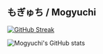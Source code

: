 ## もぎゅち / Mogyuchi

<!-- https://streak-stats.demolab.com/demo/?user=Mogyuchi&theme=default&hide_border=false&border_radius=4.5&locale=en&date_format=&mode=daily&exclude_days=&sections=total%2Ccurrent%2Clongest&card_width=495&card_height=195&type=svg&background-type=gradient&properties=excludeDaysLabel&background=45&background=%23D92DA1F0&background=%23F84777F0&border=%233FE8FF&stroke=%23FFFFFF61&ring=%23FFD9666C&fire=%23FFFB11D7&currStreakNum=%23FFFFFF&sideNums=%23FFE8E8EE&currStreakLabel=%23FFFFFF&sideLabels=%23FFED7CEB&dates=%23FFE8EA -->
[![GitHub Streak](https://streak-stats.demolab.com?user=Mogyuchi&background=45%2CD92DA1F0%2CF84777F0&border=3FE8FF&stroke=FFFFFF61&ring=FFD9666C&fire=FFFB11D7&currStreakNum=FFFFFF&sideNums=FFE8E8EE&currStreakLabel=FFFFFF&sideLabels=FFED7CEB&dates=FFE8EA)](https://git.io/streak-stats)

![Mogyuchi's GitHub stats](https://github-readme-stats.vercel.app/api?username=Mogyuchi&show_icons=true&show=reviews,prs_merged&title_color=FFED7C&text_color=FFFFFF&icon_color=a0b8fd&border_color=3FE8FF&bg_color=25,D92DA1F0,F84777F0)
